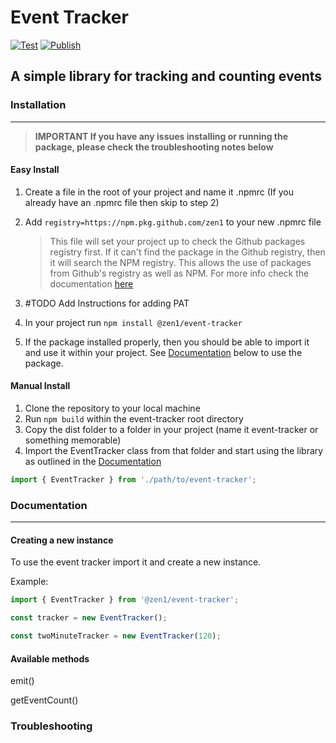 # Event Tracker

[![Test](https://github.com/zen1/event-tracker/workflows/Test/badge.svg)](https://github.com/zen1/event-tracker/actions)
[![Publish](https://github.com/zen1/event-tracker/workflows/Publish/badge.svg)](https://github.com/zen1/event-tracker/actions)

## A simple library for tracking and counting events

### Installation

---

> **IMPORTANT If you have any issues installing or running the package, please check
> the troubleshooting notes below**

#### Easy Install

1. Create a file in the root of your project and name it .npmrc (If you already
   have an .npmrc file then skip to step 2)
2. Add `registry=https://npm.pkg.github.com/zen1` to your new .npmrc file

   > This file will set your project up to check the Github packages registry
   > first. If it can't find the package in the Github registry, then it will
   > search the NPM registry. This allows the use of packages from Github's
   > registry as well as NPM. For more info check the documentation
   > [here](https://help.github.com/en/packages/using-github-packages-with-your-projects-ecosystem/configuring-npm-for-use-with-github-packages)
3. #TODO Add Instructions for adding PAT
4. In your project run `npm install @zen1/event-tracker`
5. If the package installed properly, then you should be able to import it and
   use it within your project. See [Documentation](#documentation) below to use
   the package.

#### Manual Install

1. Clone the repository to your local machine
2. Run `npm build` within the event-tracker root directory
3. Copy the dist folder to a folder in your project (name it event-tracker or
   something memorable)
4. Import the EventTracker class from that folder and start using the library as
   outlined in the [Documentation](#documentation)

```js
import { EventTracker } from './path/to/event-tracker';
```

### Documentation

---

#### Creating a new instance

To use the event tracker import it and create a new instance.

Example:

```js
import { EventTracker } from '@zen1/event-tracker';

const tracker = new EventTracker();

const twoMinuteTracker = new EventTracker(120);
```

#### Available methods

emit()

getEventCount()

### Troubleshooting
